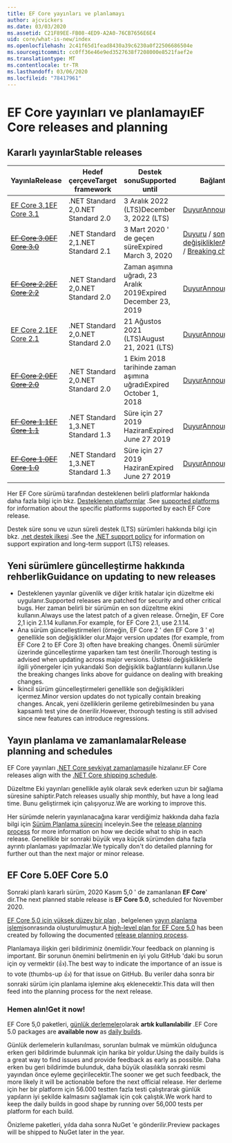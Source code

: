 ```yaml
---
title: EF Core yayınları ve planlamayı
author: ajcvickers
ms.date: 03/03/2020
ms.assetid: C21F89EE-FB08-4ED9-A2A0-76CB7656E6E4
uid: core/what-is-new/index
ms.openlocfilehash: 2c41f65d1fead8430a39c6230a0f22506686504e
ms.sourcegitcommit: cc0ff36e46e9ed3527638f7208000e8521faef2e
ms.translationtype: MT
ms.contentlocale: tr-TR
ms.lasthandoff: 03/06/2020
ms.locfileid: "78417961"
---
```

# <a name="ef-core-releases-and-planning"></a><span data-ttu-id="4ae66-102">EF Core yayınları ve planlamayı</span><span class="sxs-lookup"><span data-stu-id="4ae66-102">EF Core releases and planning</span></span>

## <a name="stable-releases"></a><span data-ttu-id="4ae66-103">Kararlı yayınlar</span><span class="sxs-lookup"><span data-stu-id="4ae66-103">Stable releases</span></span>

| <span data-ttu-id="4ae66-104">Yayınla</span><span class="sxs-lookup"><span data-stu-id="4ae66-104">Release</span></span> | <span data-ttu-id="4ae66-105">Hedef çerçeve</span><span class="sxs-lookup"><span data-stu-id="4ae66-105">Target framework</span></span> | <span data-ttu-id="4ae66-106">Destek sonu</span><span class="sxs-lookup"><span data-stu-id="4ae66-106">Supported until</span></span> | <span data-ttu-id="4ae66-107">Bağlantılar</span><span class="sxs-lookup"><span data-stu-id="4ae66-107">Links</span></span>
|:--------|------------------|-----------------|------
| [<span data-ttu-id="4ae66-108">EF Core 3,1</span><span class="sxs-lookup"><span data-stu-id="4ae66-108">EF Core 3.1</span></span>](https://www.nuget.org/packages/Microsoft.EntityFrameworkCore/3.1.2) | <span data-ttu-id="4ae66-109">.NET Standard 2,0</span><span class="sxs-lookup"><span data-stu-id="4ae66-109">.NET Standard 2.0</span></span> | <span data-ttu-id="4ae66-110">3 Aralık 2022 (LTS)</span><span class="sxs-lookup"><span data-stu-id="4ae66-110">December 3, 2022 (LTS)</span></span> | [<span data-ttu-id="4ae66-111">Duyur</span><span class="sxs-lookup"><span data-stu-id="4ae66-111">Announcement</span></span>](https://devblogs.microsoft.com/dotnet/announcing-entity-framework-core-3-1-and-entity-framework-6-4/)
| <span data-ttu-id="4ae66-112">~~[EF Core 3,0](https://www.nuget.org/packages/Microsoft.EntityFrameworkCore/3.0.3)~~</span><span class="sxs-lookup"><span data-stu-id="4ae66-112">~~[EF Core 3.0](https://www.nuget.org/packages/Microsoft.EntityFrameworkCore/3.0.3)~~</span></span> | <span data-ttu-id="4ae66-113">.NET Standard 2,1</span><span class="sxs-lookup"><span data-stu-id="4ae66-113">.NET Standard 2.1</span></span> | <span data-ttu-id="4ae66-114">3 Mart 2020 ' de geçen süre</span><span class="sxs-lookup"><span data-stu-id="4ae66-114">Expired March 3, 2020</span></span> | <span data-ttu-id="4ae66-115">[Duyuru](https://devblogs.microsoft.com/dotnet/announcing-ef-core-3-0-and-ef-6-3-general-availability/) / [son değişiklikler](ef-core-3.0/breaking-changes.md)</span><span class="sxs-lookup"><span data-stu-id="4ae66-115">[Announcement](https://devblogs.microsoft.com/dotnet/announcing-ef-core-3-0-and-ef-6-3-general-availability/) / [Breaking changes](ef-core-3.0/breaking-changes.md)</span></span>
| <span data-ttu-id="4ae66-116">~~[EF Core 2,2](https://www.nuget.org/packages/Microsoft.EntityFrameworkCore/2.2.6)~~</span><span class="sxs-lookup"><span data-stu-id="4ae66-116">~~[EF Core 2.2](https://www.nuget.org/packages/Microsoft.EntityFrameworkCore/2.2.6)~~</span></span> | <span data-ttu-id="4ae66-117">.NET Standard 2,0</span><span class="sxs-lookup"><span data-stu-id="4ae66-117">.NET Standard 2.0</span></span> | <span data-ttu-id="4ae66-118">Zaman aşımına uğradı, 23 Aralık 2019</span><span class="sxs-lookup"><span data-stu-id="4ae66-118">Expired December 23, 2019</span></span> | [<span data-ttu-id="4ae66-119">Duyur</span><span class="sxs-lookup"><span data-stu-id="4ae66-119">Announcement</span></span>](https://devblogs.microsoft.com/dotnet/announcing-entity-framework-core-2-2/)
| [<span data-ttu-id="4ae66-120">EF Core 2.1</span><span class="sxs-lookup"><span data-stu-id="4ae66-120">EF Core 2.1</span></span>](https://www.nuget.org/packages/Microsoft.EntityFrameworkCore/2.1.14) | <span data-ttu-id="4ae66-121">.NET Standard 2,0</span><span class="sxs-lookup"><span data-stu-id="4ae66-121">.NET Standard 2.0</span></span> | <span data-ttu-id="4ae66-122">21 Ağustos 2021 (LTS)</span><span class="sxs-lookup"><span data-stu-id="4ae66-122">August 21, 2021 (LTS)</span></span> | [<span data-ttu-id="4ae66-123">Duyur</span><span class="sxs-lookup"><span data-stu-id="4ae66-123">Announcement</span></span>](https://devblogs.microsoft.com/dotnet/announcing-entity-framework-core-2-1/)
| <span data-ttu-id="4ae66-124">~~[EF Core 2,0](https://www.nuget.org/packages/Microsoft.EntityFrameworkCore/2.0.3)~~</span><span class="sxs-lookup"><span data-stu-id="4ae66-124">~~[EF Core 2.0](https://www.nuget.org/packages/Microsoft.EntityFrameworkCore/2.0.3)~~</span></span> | <span data-ttu-id="4ae66-125">.NET Standard 2,0</span><span class="sxs-lookup"><span data-stu-id="4ae66-125">.NET Standard 2.0</span></span> | <span data-ttu-id="4ae66-126">1 Ekim 2018 tarihinde zaman aşımına uğradı</span><span class="sxs-lookup"><span data-stu-id="4ae66-126">Expired October 1, 2018</span></span> | [<span data-ttu-id="4ae66-127">Duyur</span><span class="sxs-lookup"><span data-stu-id="4ae66-127">Announcement</span></span>](https://devblogs.microsoft.com/dotnet/announcing-entity-framework-core-2-0/)
| <span data-ttu-id="4ae66-128">~~[EF Core 1,1](https://www.nuget.org/packages/Microsoft.EntityFrameworkCore/1.1.6)~~</span><span class="sxs-lookup"><span data-stu-id="4ae66-128">~~[EF Core 1.1](https://www.nuget.org/packages/Microsoft.EntityFrameworkCore/1.1.6)~~</span></span> | <span data-ttu-id="4ae66-129">.NET Standard 1,3</span><span class="sxs-lookup"><span data-stu-id="4ae66-129">.NET Standard 1.3</span></span> | <span data-ttu-id="4ae66-130">Süre için 27 2019 Haziran</span><span class="sxs-lookup"><span data-stu-id="4ae66-130">Expired June 27 2019</span></span> | [<span data-ttu-id="4ae66-131">Duyur</span><span class="sxs-lookup"><span data-stu-id="4ae66-131">Announcement</span></span>](https://devblogs.microsoft.com/dotnet/announcing-entity-framework-core-1-1/)
| <span data-ttu-id="4ae66-132">~~[EF Core 1,0](https://www.nuget.org/packages/Microsoft.EntityFrameworkCore/1.0.6)~~</span><span class="sxs-lookup"><span data-stu-id="4ae66-132">~~[EF Core 1.0](https://www.nuget.org/packages/Microsoft.EntityFrameworkCore/1.0.6)~~</span></span> | <span data-ttu-id="4ae66-133">.NET Standard 1,3</span><span class="sxs-lookup"><span data-stu-id="4ae66-133">.NET Standard 1.3</span></span> | <span data-ttu-id="4ae66-134">Süre için 27 2019 Haziran</span><span class="sxs-lookup"><span data-stu-id="4ae66-134">Expired June 27 2019</span></span> | [<span data-ttu-id="4ae66-135">Duyur</span><span class="sxs-lookup"><span data-stu-id="4ae66-135">Announcement</span></span>](https://devblogs.microsoft.com/dotnet/entity-framework-core-1-0-0-available/)

<span data-ttu-id="4ae66-136">Her EF Core sürümü tarafından desteklenen belirli platformlar hakkında daha fazla bilgi için bkz. [Desteklenen platformlar](../platforms/index.md) .</span><span class="sxs-lookup"><span data-stu-id="4ae66-136">See [supported platforms](../platforms/index.md) for information about the specific platforms supported by each EF Core release.</span></span>

<span data-ttu-id="4ae66-137">Destek süre sonu ve uzun süreli destek (LTS) sürümleri hakkında bilgi için bkz. [.net destek ilkesi](https://dotnet.microsoft.com/platform/support/policy/dotnet-core) .</span><span class="sxs-lookup"><span data-stu-id="4ae66-137">See the [.NET support policy](https://dotnet.microsoft.com/platform/support/policy/dotnet-core) for information on support expiration and long-term support (LTS) releases.</span></span>

## <a name="guidance-on-updating-to-new-releases"></a><span data-ttu-id="4ae66-138">Yeni sürümlere güncelleştirme hakkında rehberlik</span><span class="sxs-lookup"><span data-stu-id="4ae66-138">Guidance on updating to new releases</span></span>

* <span data-ttu-id="4ae66-139">Desteklenen yayınlar güvenlik ve diğer kritik hatalar için düzeltme eki uygulanır.</span><span class="sxs-lookup"><span data-stu-id="4ae66-139">Supported releases are patched for security and other critical bugs.</span></span> <span data-ttu-id="4ae66-140">Her zaman belirli bir sürümün en son düzeltme ekini kullanın.</span><span class="sxs-lookup"><span data-stu-id="4ae66-140">Always use the latest patch of a given release.</span></span> <span data-ttu-id="4ae66-141">Örneğin, EF Core 2,1 için 2.1.14 kullanın.</span><span class="sxs-lookup"><span data-stu-id="4ae66-141">For example, for EF Core 2.1, use 2.1.14.</span></span>
* <span data-ttu-id="4ae66-142">Ana sürüm güncelleştirmeleri (örneğin, EF Core 2 ' den EF Core 3 ' e) genellikle son değişiklikler olur.</span><span class="sxs-lookup"><span data-stu-id="4ae66-142">Major version updates (for example, from EF Core 2 to EF Core 3) often have breaking changes.</span></span> <span data-ttu-id="4ae66-143">Önemli sürümler üzerinde güncelleştirme yaparken tam test önerilir.</span><span class="sxs-lookup"><span data-stu-id="4ae66-143">Thorough testing is advised when updating across major versions.</span></span> <span data-ttu-id="4ae66-144">Üstteki değişikliklerle ilgili yönergeler için yukarıdaki Son değişiklik bağlantılarını kullanın.</span><span class="sxs-lookup"><span data-stu-id="4ae66-144">Use the breaking changes links above for guidance on dealing with breaking changes.</span></span>
* <span data-ttu-id="4ae66-145">İkincil sürüm güncelleştirmeleri genellikle son değişiklikleri içermez.</span><span class="sxs-lookup"><span data-stu-id="4ae66-145">Minor version updates do not typically contain breaking changes.</span></span> <span data-ttu-id="4ae66-146">Ancak, yeni özelliklerin gerileme getirebilmesinden bu yana kapsamlı test yine de önerilir.</span><span class="sxs-lookup"><span data-stu-id="4ae66-146">However, thorough testing is still advised since new features can introduce regressions.</span></span>

## <a name="release-planning-and-schedules"></a><span data-ttu-id="4ae66-147">Yayın planlama ve zamanlamalar</span><span class="sxs-lookup"><span data-stu-id="4ae66-147">Release planning and schedules</span></span>

<span data-ttu-id="4ae66-148">EF Core yayınları [.NET Core sevkiyat zamanlaması](https://github.com/dotnet/core/blob/master/roadmap.md)ile hizalanır.</span><span class="sxs-lookup"><span data-stu-id="4ae66-148">EF Core releases align with the [.NET Core shipping schedule](https://github.com/dotnet/core/blob/master/roadmap.md).</span></span>

<span data-ttu-id="4ae66-149">Düzeltme Eki yayınları genellikle aylık olarak sevk ederken uzun bir sağlama süresine sahiptir.</span><span class="sxs-lookup"><span data-stu-id="4ae66-149">Patch releases usually ship monthly, but have a long lead time.</span></span>
<span data-ttu-id="4ae66-150">Bunu geliştirmek için çalışıyoruz.</span><span class="sxs-lookup"><span data-stu-id="4ae66-150">We are working to improve this.</span></span>

<span data-ttu-id="4ae66-151">Her sürümde nelerin yayınlanacağına karar verdiğimiz hakkında daha fazla bilgi için [Sürüm Planlama sürecini](release-planning.md) inceleyin.</span><span class="sxs-lookup"><span data-stu-id="4ae66-151">See the [release planning process](release-planning.md) for more information on how we decide what to ship in each release.</span></span>
<span data-ttu-id="4ae66-152">Genellikle bir sonraki büyük veya küçük sürümden daha fazla ayrıntı planlaması yapılmazlar.</span><span class="sxs-lookup"><span data-stu-id="4ae66-152">We typically don't do detailed planning for further out than the next major or minor release.</span></span>

## <a name="ef-core-50"></a><span data-ttu-id="4ae66-153">EF Core 5.0</span><span class="sxs-lookup"><span data-stu-id="4ae66-153">EF Core 5.0</span></span>

<span data-ttu-id="4ae66-154">Sonraki planlı kararlı sürüm, 2020 Kasım 5,0 ' de zamanlanan **EF Core**' dir.</span><span class="sxs-lookup"><span data-stu-id="4ae66-154">The next planned stable release is **EF Core 5.0**, scheduled for November 2020.</span></span>

<span data-ttu-id="4ae66-155">[EF Core 5,0 için yüksek düzey bir plan](ef-core-5.0/plan.md) , belgelenen [yayın planlama işlemi](release-planning.md)sonrasında oluşturulmuştur.</span><span class="sxs-lookup"><span data-stu-id="4ae66-155">A [high-level plan for EF Core 5.0](ef-core-5.0/plan.md) has been created by following the documented [release planning process](release-planning.md).</span></span>

<span data-ttu-id="4ae66-156">Planlamaya ilişkin geri bildiriminiz önemlidir.</span><span class="sxs-lookup"><span data-stu-id="4ae66-156">Your feedback on planning is important.</span></span>
<span data-ttu-id="4ae66-157">Bir sorunun önemini belirtmenin en iyi yolu GitHub 'daki bu sorun için oy vermektir (👍).</span><span class="sxs-lookup"><span data-stu-id="4ae66-157">The best way to indicate the importance of an issue is to vote (thumbs-up 👍) for that issue on GitHub.</span></span>
<span data-ttu-id="4ae66-158">Bu veriler daha sonra bir sonraki sürüm için planlama işlemine akış eklenecektir.</span><span class="sxs-lookup"><span data-stu-id="4ae66-158">This data will then feed into the planning process for the next release.</span></span>

### <a name="get-it-now"></a><span data-ttu-id="4ae66-159">Hemen alın!</span><span class="sxs-lookup"><span data-stu-id="4ae66-159">Get it now!</span></span>

<span data-ttu-id="4ae66-160">EF Core 5,0 paketleri, [günlük derlemeler](https://github.com/aspnet/AspNetCore/blob/master/docs/DailyBuilds.md)olarak **artık kullanılabilir** .</span><span class="sxs-lookup"><span data-stu-id="4ae66-160">EF Core 5.0 packages are **available now** as [daily builds](https://github.com/aspnet/AspNetCore/blob/master/docs/DailyBuilds.md).</span></span> 

<span data-ttu-id="4ae66-161">Günlük derlemelerin kullanılması, sorunları bulmak ve mümkün olduğunca erken geri bildirimde bulunmak için harika bir yoldur.</span><span class="sxs-lookup"><span data-stu-id="4ae66-161">Using the daily builds is a great way to find issues and provide feedback as early as possible.</span></span>
<span data-ttu-id="4ae66-162">Daha erken bu geri bildirimde bulunduk, daha büyük olasılıkla sonraki resmi yayından önce eyleme geçirilecektir.</span><span class="sxs-lookup"><span data-stu-id="4ae66-162">The sooner we get such feedback, the more likely it will be actionable before the next official release.</span></span>
<span data-ttu-id="4ae66-163">Her derleme için her bir platform için 56.000 testten fazla testi çalıştırarak günlük yapıların iyi şekilde kalmasını sağlamak için çok çalıştık.</span><span class="sxs-lookup"><span data-stu-id="4ae66-163">We work hard to keep the daily builds in good shape by running over 56,000 tests per platform for each build.</span></span>

<span data-ttu-id="4ae66-164">Önizleme paketleri, yılda daha sonra NuGet 'e gönderilir.</span><span class="sxs-lookup"><span data-stu-id="4ae66-164">Preview packages will be shipped to NuGet later in the year.</span></span>
